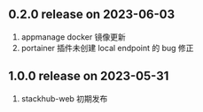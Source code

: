 ## 0.2.0 release on 2023-06-03

1. appmanage docker 镜像更新
2. portainer 插件未创建 local endpoint 的 bug 修正

## 1.0.0 release on 2023-05-31

1. stackhub-web 初期发布
